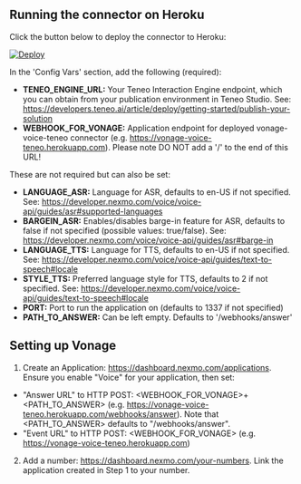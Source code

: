 ## Running the connector on Heroku

Click the button below to deploy the connector to Heroku:

[![Deploy](https://www.herokucdn.com/deploy/button.svg?classes=noborder)](https://heroku.com/deploy?template=https://github.com/carmendelsolar/vonage-voice-teneo)

In the 'Config Vars' section, add the following (required):
* **TENEO_ENGINE_URL:** Your Teneo Interaction Engine endpoint, which you can obtain from your publication environment in Teneo Studio. See: https://developers.teneo.ai/article/deploy/getting-started/publish-your-solution
* **WEBHOOK_FOR_VONAGE:** Application endpoint for deployed vonage-voice-teneo connector (e.g. https://vonage-voice-teneo.herokuapp.com). Please note DO NOT add a '/' to the end of this URL!

These are not required but can also be set:
* **LANGUAGE_ASR:** Language for ASR, defaults to en-US if not specified. See: https://developer.nexmo.com/voice/voice-api/guides/asr#supported-languages
* **BARGEIN_ASR:** Enables/disables barge-in feature for ASR, defaults to false if not specified (possible values: true/false). See: https://developer.nexmo.com/voice/voice-api/guides/asr#barge-in
* **LANGUAGE_TTS:** Language for TTS, defaults to en-US if not specified. See: https://developer.nexmo.com/voice/voice-api/guides/text-to-speech#locale
* **STYLE_TTS:** Preferred language style for TTS, defaults to 2 if not specified. See: https://developer.nexmo.com/voice/voice-api/guides/text-to-speech#locale
* **PORT:** Port to run the application on (defaults to 1337 if not specified)
* **PATH_TO_ANSWER:** Can be left empty. Defaults to '/webhooks/answer'

## Setting up Vonage

1. Create an Application: https://dashboard.nexmo.com/applications.  Ensure you enable "Voice" for your application, then set:
* "Answer URL" to HTTP POST: <WEBHOOK_FOR_VONAGE>+<PATH_TO_ANSWER> (e.g. https://vonage-voice-teneo.herokuapp.com/webhooks/answer). Note that <PATH_TO_ANSWER> defaults to "/webhooks/answer".
* "Event URL" to HTTP POST: <WEBHOOK_FOR_VONAGE> (e.g. https://vonage-voice-teneo.herokuapp.com)
2. Add a number: https://dashboard.nexmo.com/your-numbers.  Link the application created in Step 1 to your number.

